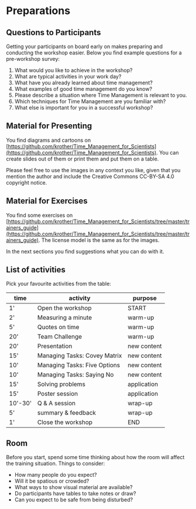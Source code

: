 
# Preparations

## Questions to Participants

Getting your participants on board early on makes preparing and conducting the workshop easier. Below you find example questions for a pre-workshop survey:

1. What would you like to achieve in the workshop?
2. What are typical activities in your work day? 
3. What have you already learned about time management?
4. What examples of good time management do you know?
5. Please describe a situation where Time Management is relevant to you.
6. Which techniques for Time Management are you familiar with?
7. What else is important for you in a successful workshop?


## Material for Presenting

You find diagrams and cartoons on [https://github.com/krother/Time_Management_for_Scientists](https://github.com/krother/Time_Management_for_Scientists). You can create slides out of them or print them and put them on a table.

Please feel free to use the images in any context you like, given that you mention the author and include the Creative Commons CC-BY-SA 4.0 copyright notice.


## Material for Exercises

You find some exercises on [https://github.com/krother/Time_Management_for_Scientists/tree/master/trainers_guide](https://github.com/krother/Time_Management_for_Scientists/tree/master/trainers_guide). The license model is the same as for the images.

In the next sections you find suggestions what you can do with it.


## List of activities

Pick your favourite activities from the table:

| time | activity           | purpose |
|------|--------------------|---------|
| 1'   | Open the workshop  | START   |
| 2'   | Measuring a minute | warm-up |
| 5'   | Quotes on time     | warm-up |
| 20'  | Team Challenge     | warm-up |
| 20'  | Presentation       | new content |
| 15'  | Managing Tasks: Covey Matrix  | new content |
| 10'  | Managing Tasks: Five Options  | new content |
| 10'  | Managing Tasks: Saying No     | new content |
| 15'  | Solving problems   | application |
| 15'  | Poster session     | application |
| 10'-30' | Q & A session   | wrap-up |
| 5'   | summary & feedback | wrap-up |
| 1'   | Close the workshop | END     |


## Room

Before you start, spend some time thinking about how the room will affect the training situation. Things to consider:

* How many people do you expect?
* Will it be spatious or crowded?
* What ways to show visual material are available?
* Do participants have tables to take notes or draw?
* Can you expect to be safe from being disturbed?

